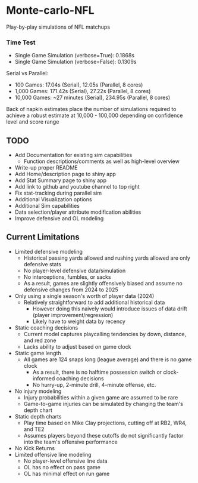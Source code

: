 # Monte-carlo-NFL
Play-by-play simulations of NFL matchups

### Time Test
* Single Game Simulation (verbose=True): 0.1868s
* Single Game Simulation (verbose=False): 0.1309s

Serial vs Parallel:
* 100 Games: 17.04s (Serial), 12.05s (Parallel, 8 cores)
* 1,000 Games: 171.42s (Serial), 27.22s (Parallel, 8 cores)
* 10,000 Games: ~27 minutes (Serial), 234.95s (Parallel, 8 cores)

Back of napkin estimates place the number of simulations required to achieve a robust estimate at 10,000 - 100,000 depending on confidence level and score range

## TODO
* Add Documentation for existing sim capabilities
    * Function descriptions/comments as well as high-level overview
* Write-up proper README
* Add Home/description page to shiny app
* Add Stat Summary page to shiny app
* Add link to github and youtube channel to top right
* Fix stat-tracking during parallel sim
* Additional Visualization options
* Additional Sim capabilities
* Data selection/player attribute modification abilities
* Improve defensive and OL modeling

## Current Limitations
* Limited defensive modeling
    * Historical passing yards allowed and rushing yards allowed are only defensive stats
    * No player-level defensive data/simulation
    * No interceptions, fumbles, or sacks
    * As a result, games are slightly offensively biased and assume no defensive changes from 2024 to 2025
* Only using a single season's worth of player data (2024)
    * Relatively straightforward to add additional historical data
        * However doing this naively would introduce issues of data drift (player improvement/regression)
        * Likely have to weight data by recency
* Static coaching decisions
    * Current model captures playcalling tendencies by down, distance, and red zone
    * Lacks ability to adjust based on game clock 
* Static game length
    * All games are 124 snaps long (league average) and there is no game clock
        * As a result, there is no halftime possession switch or clock-informed coaching decisions
        * No hurry-up, 2-minute drill, 4-minute offense, etc.
* No injury modeling
    * Injury probabilities within a given game are assumed to be rare
    * Game-to-game injuries can be simulated by changing the team's depth chart
* Static depth charts
    * Play time based on Mike Clay projections, cutting off at RB2, WR4, and TE2
    * Assumes players beyond these cutoffs do not significantly factor into the team's offensive performance
* No Kick Returns
* Limited offensive line modeling
    * No player-level offensive line data
    * OL has no effect on pass game
    * OL has minimal effect on run game